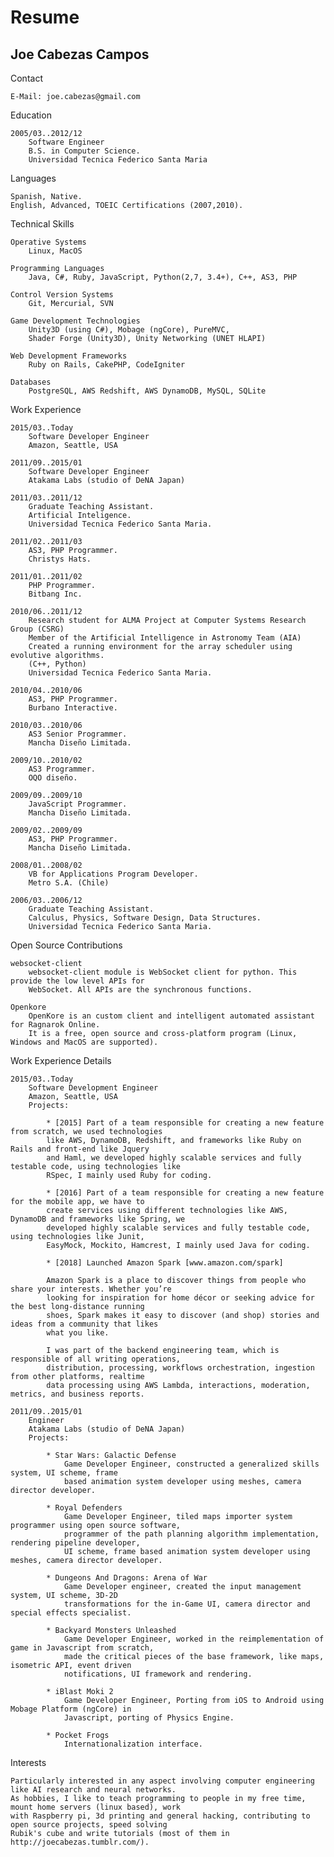 Resume
================

Joe Cabezas Campos
------------------

Contact

	E-Mail: joe.cabezas@gmail.com

Education

	2005/03..2012/12
		Software Engineer
		B.S. in Computer Science.
		Universidad Tecnica Federico Santa Maria

Languages

	Spanish, Native.
	English, Advanced, TOEIC Certifications (2007,2010).

Technical Skills

	Operative Systems
		Linux, MacOS

	Programming Languages
		Java, C#, Ruby, JavaScript, Python(2,7, 3.4+), C++, AS3, PHP

	Control Version Systems
		Git, Mercurial, SVN

	Game Development Technologies
		Unity3D (using C#), Mobage (ngCore), PureMVC,
		Shader Forge (Unity3D), Unity Networking (UNET HLAPI)

	Web Development Frameworks
		Ruby on Rails, CakePHP, CodeIgniter

	Databases
		PostgreSQL, AWS Redshift, AWS DynamoDB, MySQL, SQLite

Work  Experience

	2015/03..Today
		Software Developer Engineer
		Amazon, Seattle, USA

	2011/09..2015/01
		Software Developer Engineer
		Atakama Labs (studio of DeNA Japan)

	2011/03..2011/12
		Graduate Teaching Assistant.
		Artificial Inteligence.
		Universidad Tecnica Federico Santa Maria.

	2011/02..2011/03
		AS3, PHP Programmer.
		Christys Hats.

	2011/01..2011/02
		PHP Programmer.
		Bitbang Inc.

	2010/06..2011/12
		Research student for ALMA Project at Computer Systems Research Group (CSRG)
		Member of the Artificial Intelligence in Astronomy Team (AIA)
		Created a running environment for the array scheduler using evolutive algorithms.
		(C++, Python)
		Universidad Tecnica Federico Santa Maria.

	2010/04..2010/06
		AS3, PHP Programmer.
		Burbano Interactive.

	2010/03..2010/06
		AS3 Senior Programmer.
		Mancha Diseño Limitada.

	2009/10..2010/02
		AS3 Programmer.
		OQO diseño.

	2009/09..2009/10
		JavaScript Programmer.
		Mancha Diseño Limitada.

	2009/02..2009/09
		AS3, PHP Programmer.
		Mancha Diseño Limitada.

	2008/01..2008/02
		VB for Applications Program Developer.
		Metro S.A. (Chile)

	2006/03..2006/12
		Graduate Teaching Assistant.
		Calculus, Physics, Software Design, Data Structures.
		Universidad Tecnica Federico Santa Maria.

Open Source Contributions

	websocket-client
		websocket-client module is WebSocket client for python. This provide the low level APIs for
		WebSocket. All APIs are the synchronous functions.

	Openkore
		OpenKore is an custom client and intelligent automated assistant for Ragnarok Online.
		It is a free, open source and cross-platform program (Linux, Windows and MacOS are supported).

Work Experience Details

	2015/03..Today
		Software Development Engineer
		Amazon, Seattle, USA
		Projects:

			* [2015] Part of a team responsible for creating a new feature from scratch, we used technologies
			like AWS, DynamoDB, Redshift, and frameworks like Ruby on Rails and front-end like Jquery
			and Haml, we developed highly scalable services and fully testable code, using technologies like
			RSpec, I mainly used Ruby for coding.

			* [2016] Part of a team responsible for creating a new feature for the mobile app, we have to
			create services using different technologies like AWS, DynamoDB and frameworks like Spring, we
			developed highly scalable services and fully testable code, using technologies like Junit,
			EasyMock, Mockito, Hamcrest, I mainly used Java for coding.

			* [2018] Launched Amazon Spark [www.amazon.com/spark]

			Amazon Spark is a place to discover things from people who share your interests. Whether you’re
			looking for inspiration for home décor or seeking advice for the best long-distance running
			shoes, Spark makes it easy to discover (and shop) stories and ideas from a community that likes
			what you like.

			I was part of the backend engineering team, which is responsible of all writing operations,
			distribution, processing, workflows orchestration, ingestion from other platforms, realtime
			data processing using AWS Lambda, interactions, moderation, metrics, and business reports.

	2011/09..2015/01
		Engineer
		Atakama Labs (studio of DeNA Japan)
		Projects:

			* Star Wars: Galactic Defense
				Game Developer Engineer, constructed a generalized skills system, UI scheme, frame
				based animation system developer using meshes, camera director developer.

			* Royal Defenders
				Game Developer Engineer, tiled maps importer system programmer using open source software,
				programmer of the path planning algorithm implementation, rendering pipeline developer,
				UI scheme, frame based animation system developer using meshes, camera director developer.

			* Dungeons And Dragons: Arena of War
				Game Developer engineer, created the input management system, UI scheme, 3D-2D
				transformations for the in-Game UI, camera director and special effects specialist.

			* Backyard Monsters Unleashed
				Game Developer Engineer, worked in the reimplementation of game in Javascript from scratch,
				made the critical pieces of the base framework, like maps, isometric API, event driven
				notifications, UI framework and rendering.

			* iBlast Moki 2
				Game Developer Engineer, Porting from iOS to Android using Mobage Platform (ngCore) in
				Javascript, porting of Physics Engine.

			* Pocket Frogs
				Internationalization interface.

Interests

	Particularly interested in any aspect involving computer engineering like AI research and neural networks.
	As hobbies, I like to teach programming to people in my free time, mount home servers (linux based), work
	with Raspberry pi, 3d printing and general hacking, contributing to open source projects, speed solving
	Rubik's cube and write tutorials (most of them in http://joecabezas.tumblr.com/).